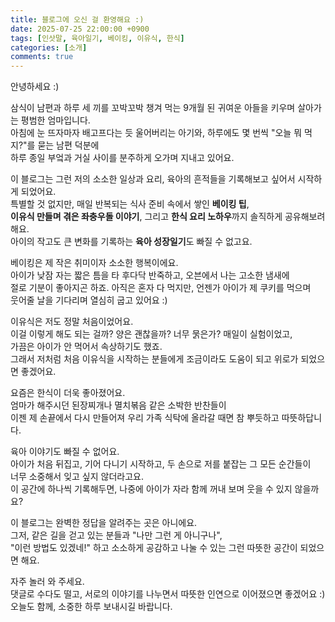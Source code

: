 ```yaml
---
title: 블로그에 오신 걸 환영해요 :)
date: 2025-07-25 22:00:00 +0900
tags: [인삿말, 육아일기, 베이킹, 이유식, 한식]
categories: [소개]
comments: true
---
```


안녕하세요 :)

삼식이 남편과 하루 세 끼를 꼬박꼬박 챙겨 먹는 9개월 된 귀여운 아들을 키우며 살아가는 평범한 엄마입니다.  
아침에 눈 뜨자마자 배고프다는 듯 울어버리는 아기와, 하루에도 몇 번씩 "오늘 뭐 먹지?"를 묻는 남편 덕분에  
하루 종일 부엌과 거실 사이를 분주하게 오가며 지내고 있어요.

이 블로그는 그런 저의 소소한 일상과 요리, 육아의 흔적들을 기록해보고 싶어서 시작하게 되었어요.  
특별할 것 없지만, 매일 반복되는 식사 준비 속에서 쌓인 **베이킹 팁**,  
**이유식 만들며 겪은 좌충우돌 이야기**, 그리고 **한식 요리 노하우**까지 솔직하게 공유해보려 해요.  
아이의 작고도 큰 변화를 기록하는 **육아 성장일기**도 빠질 수 없고요.

베이킹은 제 작은 취미이자 소소한 행복이에요.  
아이가 낮잠 자는 짧은 틈을 타 후다닥 반죽하고, 오븐에서 나는 고소한 냄새에  
절로 기분이 좋아지곤 하죠. 아직은 혼자 다 먹지만, 언젠가 아이가 제 쿠키를 먹으며  
웃어줄 날을 기다리며 열심히 굽고 있어요 :)

이유식은 저도 정말 처음이었어요.  
이걸 이렇게 해도 되는 걸까? 양은 괜찮을까? 너무 묽은가? 매일이 실험이었고,  
가끔은 아이가 안 먹어서 속상하기도 했죠.  
그래서 저처럼 처음 이유식을 시작하는 분들에게 조금이라도 도움이 되고 위로가 되었으면 좋겠어요.

요즘은 한식이 더욱 좋아졌어요.  
엄마가 해주시던 된장찌개나 멸치볶음 같은 소박한 반찬들이  
이젠 제 손끝에서 다시 만들어져 우리 가족 식탁에 올라갈 때면 참 뿌듯하고 따뜻하답니다.

육아 이야기도 빠질 수 없어요.  
아이가 처음 뒤집고, 기어 다니기 시작하고, 두 손으로 저를 붙잡는 그 모든 순간들이  
너무 소중해서 잊고 싶지 않더라고요.  
이 공간에 하나씩 기록해두면, 나중에 아이가 자라 함께 꺼내 보며 웃을 수 있지 않을까요?

이 블로그는 완벽한 정답을 알려주는 곳은 아니에요.  
그저, 같은 길을 걷고 있는 분들과 "나만 그런 게 아니구나",  
"이런 방법도 있겠네!" 하고 소소하게 공감하고 나눌 수 있는 그런 따뜻한 공간이 되었으면 해요.

자주 놀러 와 주세요.  
댓글로 수다도 떨고, 서로의 이야기를 나누면서 따뜻한 인연으로 이어졌으면 좋겠어요 :)  
오늘도 함께, 소중한 하루 보내시길 바랍니다.